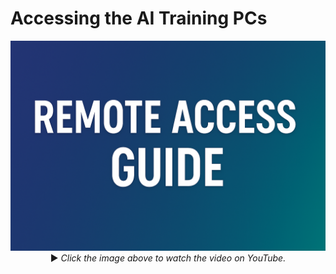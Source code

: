 # Accessing the AI Training PCs

<p align="center">
  <a href="">
    <img src="https://github.com/aiDAPTIV-Phison/aiDAPTIV-Training-Course/blob/b56a14310073724f67f66e5bcb0f4cc7b24752ed/assets/Remote_Access_Guide.png" width="600" alt="Remote Access Guide">
  </a>  
  <br>
  ▶️ <em>Click the image above to watch the video on YouTube.</em>
</p>

